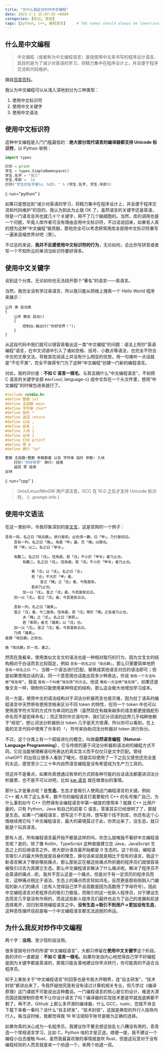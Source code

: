 ```yaml
---
title: "为什么我反对炒作中文编程"
date: 2023-2-1 15:07:35 +0800
categories: [杂记, 其他]
tags: [python, c++, 编程语言]     # TAG names should always be lowercase
---
```


## 什么是中文编程

> 中文编程（或者称为中文编程语言）是指使用中文来书写的程序设计语言，其目的是为了减少对英语的学习，将精力集中在程序设计上，并且便于程序交流和代码维护。

摘自[百度百科](https://baike.baidu.com/item/%E4%B8%AD%E6%96%87%E7%BC%96%E7%A8%8B/9730041)。

我认为中文编程可以从浅入深地划分为三种类型：

1. 使用中文标识符
2. 使用中文关键字
3. 使用中文语法

## 使用中文标识符

这种中文编程是入门门槛最低的：**绝大部分现代语言的编译器都支持 Unicode 标识符**，以 Python 举例：

```python
import types

打印 = print
学生 = types.SimpleNamespace()
学生.名字 = "张三"
学生.年龄 =  14
打印("学生的名字是%s，%d岁。" % (学生.名字, 学生.年龄))
```
{: run="python" }

如果只是想达到“减少对英语的学习，将精力集中在程序设计上，并且便于程序交流和代码维护”的目的，我认为到此为止就 OK 了。虽然语言的关键字还是英语，但是一门语言总共也就几十个关键字，用不了几个脑细胞的。当然，库的调用也是一个问题，毕竟人库作者可没有理由去用中文标识符，不过话说回来，如果有人真的想为这种“中文编程”做贡献，那他完全可以考虑把常用库全部用中文标识符重写一遍来造福世界对吧（笑）。

不过总的来说，**我并不反感使用中文标识符的行为**，无论如何，总比你写拼音或者写一个不知所云的单词当标识符要好得多。

## 使用中文关键字

谈到这个分类，无论如何也无法绕开那个“著名”的语言——易语言。

当然，我完全没有学过易语言，所以我只能从网络上搜索一个 Hello World 程序来展示：

```plaintext
公开 类 启动类
{
    公开 静态 启动()
    {
        控制台.输出行("你好世界！");
    }
}
```

从这段代码中我们就可以很容易看出这一类“中文编程”的问题：语法上照抄“英语编程”语言，在中文词语中引入了诸如空格、括号、小数点等语法，也完全不符合中文的文章文法，导致其在阅读上并没有什么明显的优势。用一句难听一点话就是“不伦不类”，完全不值得专门为了这种“中文编程”创建一门新的编程语言。

对此，我的评价是：**不如 C 语言一根毛**。与其去搞什么“中文编程语言”，不如把 C 语言的关键字全部 `#define`{:.language-c} 成中文存在一个头文件里，想用“中文编程”的时候包进来就行了。

```c
#include <stdio.h>
#define 整数 int
#define 主函数 main
#define 字符串 char*
#define 指针 *
#define 返回 return
#define 以及 ,
#define 结束 ;
#define 入块 {
#define 出块 }
#define 打印 printf
#define 零 0
#define 换行 "\n"

整数 主函数(整数 参数数量 以及 字符串 指针 参数) 入块
    打印("你好世界" 换行) 结束
    返回 零 结束
出块
```
{: run="cpp" }

> Unix/Linux/MinGW 用户请注意，GCC 在 10.0 之后才支持 Unicode 标识符。
{: .prompt-info }

## 使用中文语法

在这一类别中，令我印象深刻的是[文言](https://wy-lang.org/)，这是官网的一个例子：

```plaintext
吾有一術。名之曰「埃氏篩」。欲行是術。必先得一數。曰「甲」。乃行是術曰。
    吾有一列。名之曰「掩」。為是「甲」遍。充「掩」以陽也。
    除「甲」以二。名之曰「甲半」。

    有數二。名之曰「戊」。恆為是。若「戊」不小於「甲半」者乃止也。
        有數二。名之曰「戌」。恆為是。若「戌」不小於「甲半」者乃止也。

            乘「戊」以「戌」。名之曰「合」
            若「合」不大於「甲」者。
                昔之「掩」之「合」者。今陰是矣。
            若非乃止也。
        加一以「戌」。昔之「戌」者。今其是矣云云。
    加一以「戊」。昔之「戊」者。今其是矣云云。

    吾有一列。名之曰「諸素」。
    昔之「戊」者。今二是矣。恆為是。若「戊」等於「掩」之長者乃止也。
        夫「掩」之「戊」。名之曰「素耶」。
        若「素耶」者充「諸素」以「戊」也。
    加一以「戊」。昔之「戊」者。今其是矣云云。
    乃得「諸素」。
是謂「埃氏篩」之術也。

施「埃氏篩」於一百。書之。
```

然而在我看来，使用类似文言文的语法也是一种相对取巧的行为，因为文言文的结构相对于白话而言比较固定，例如 `吾有一術名之曰「埃氏篩」`，那么只需要简单地把 `吾有一術名之曰「*」` 当做一个语法进行匹配，替换成其他语言对应的语法即可；但是如果使用白话的话，同一个意思用白话能出现多少种表达，你说 `我有一个方法叫做“埃及筛”`，我说 `我有一个叫做“埃及筛”的方法`，他说 `俺有一方法唤“埃及筛”`，如果还是像文言一样，限制你只能使用某种特定的结构，那么这会极大地增加学习成本。

另一方面，使用中文的语法结构对于词法分析器而言也是灾难，因为拉丁语系的编程语言中天然带有使用空格来区分不同 token 的特性，在同一个 token 中也可以使用首字符大写的方式作为单词的边界（虽然现在有越来越多的语言都更提倡蛇形命名而不是驼峰命名）；而正常的中文语句中，我们区分词语的边界几乎纯粹依赖于“经验”，想让词法分析器拆分 token 几乎是天方夜谭，所以你可以看到，在上面的文言代码中使用了许多的 `「」` 符号来协助词法分析器对 token 进行拆分。

不过，这个分类上有一个超级进化的概念，叫做**自然语言编程（Natural-Language Programming）**，它与传统的基于词法分析器和语法树的编程方式不同，它应当能够理解语句所表达的真实含义而不仅仅只是文字匹配。曾经 chatGPT 的出现让很多人看到了曙光，但是实际使用了一下之后又感觉还完全差的太远，感觉至少二三十年内自然语言编程是没有希望成为生产力工具的。

但这并不是重点，如果你真想通过枚举的方式把各种可能的白话语法都塞进词法分析器里，也不是不可以对吧，比如 [kæ 语言](https://gitee.com/linux_23/kaelang) 就在做类似的事情。

那什么才是重点呢？是**生态**。生态才是吸引人使用这门编程语言的关键。例如 C++ 被人骂了这么多年，数不尽的编程语言打着要取代 C++ 的名号推广自己，为什么事到如今 C++ 仍然保有全编程语言中第一梯度的使用率？能跟 C++ 比用户量的，只有 Python，Java 和自己的前辈 C 语言。答案其实已经很明了了，那就是生态。如果一门编程语言，想写这个不支持，想写那个找不到库，你还有这个心情继续用它吗？中文编程语言，最大的窘境莫过于此，你弄出来了，没生态，就只能是个玩具语言。

那有人说，所有编程语言最开始不都是这样的吗，你怎么就唯独不看好中文编程语言呢？是的，除了像 Kotlin，TypeScript 这种直接建立在 Java，JavaScript 生态之上的后继语言之外，绝大部分语言最开始都是 0 生态的。这个阶段，编程语言吸引人的最大特色就是自身的理念，换句话来说就是相比于现有的语言，我这个新语言解决了哪些哪些痛点，那么那些正在被这些痛点所折磨的程序员们就很容易被吸引过去为其建立生态。那么中文编程语言解决了什么痛点呢，解决了程序员不会英语的痛点...呃，我并不否认这是一个痛点，但是对于有一定资历的程序员而言，这种痛点相比于语法、生态上的痛点而言轻如鸿毛，反而更是那些刚刚入门编程的新人们的痛点（总有人觉得自己学不会高数是因为高数用了字母符号）。因此中文编程语言对老程序员的吸引力极低，而吸引的这一批新人程序员，对于建设生态而言几乎是没有作用的，而且这些新人程序员们最终也会为了自己的发展和前途选择离开，回归到常用编程语言之中。**没有生态->吸引不到用户->更加没有生态**，这种恶性循环目前是每一个中文编程语言都无法逃脱的命运。

## 为什么我反对炒作中文编程

两个字：**没用**。至少现阶段没用。

很多营销号炒作的所谓“中文编程语言”，大都只停留在**使用中文关键字**这个阶段，我的评价一直都是：**不如 C 语言一根毛**。如果你发自内心地觉得自己学不好编程是因为关键字都是英语的，那我只能友善地建议你早点转行，你可能真的不适合当程序员。

知乎上某些关于“中文编程语言”的回答也是令我大开眼界，连“自主研发”，“技术封锁”都讲出来了，令我怀疑他究竟有没有读过计算机相关专业，但凡学过《编译原理》这门课就不可能说出这种蠢话。一门编程语言的核心是它的设计，难道大漂亮国还能限制你思考不让你设计语言了吗？编译器的实现技术更是早就连底裤都不剩了，再不济，Github 上那么多开源的编译器，什么 GCC，rustc，您就不肯去下载下来看一看吗？谈什么“自主研发”，“技术封锁”，这就是典型的外行人指导内行人。每当这时候，我都觉得我 19 年注销知乎账号是极为正确的选择。

如果你真的决心成为一名程序员，我建议你不要去想这些乱七八糟没有用的，乖乖选一个常规语言学习，比如 C，Python 啥的才是正途。顺便一提，我不建议一个编程小白去接触 Rust，虽然我最喜欢做的事情就是吹 Rust，但是这玩意对于没有编程经验的人而言就是来一个劝退一个，来两个劝退一双。
